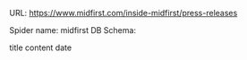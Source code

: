 URL: https://www.midfirst.com/inside-midfirst/press-releases

Spider name: midfirst
DB Schema:

title
content
date